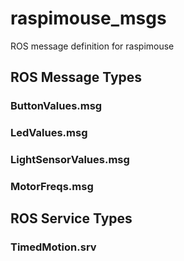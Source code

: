 # raspimouse_msgs

ROS message definition for raspimouse

## ROS Message Types

### ButtonValues.msg

### LedValues.msg

### LightSensorValues.msg

### MotorFreqs.msg

## ROS Service Types

### TimedMotion.srv

